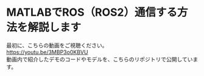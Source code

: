 # MATLABでROS（ROS2）通信する方法を解説します

最初に、こちらの動画をご視聴ください。<br>
<https://youtu.be/3MBP3o0KBVU> <br>
動画内で紹介したデモのコードやモデルを、こちらのリポジトリで公開しています。
